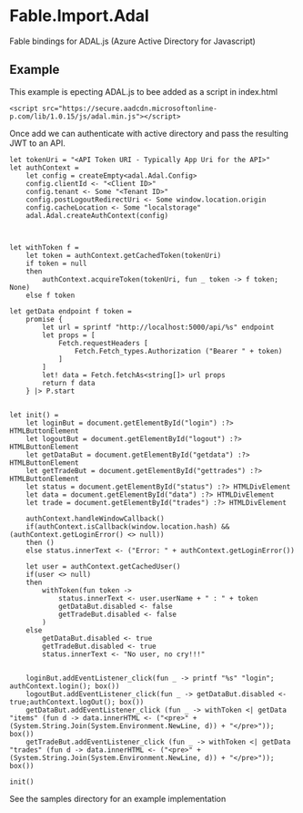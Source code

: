 # Fable.Import.Adal
Fable bindings for ADAL.js  (Azure Active Directory for Javascript)

## Example 
This example is epecting ADAL.js to bee added as a script in index.html 

    <script src="https://secure.aadcdn.microsoftonline-p.com/lib/1.0.15/js/adal.min.js"></script>

Once add we can authenticate with active directory and pass the resulting JWT to an API.

    let tokenUri = "<API Token URI - Typically App Uri for the API>"
    let authContext = 
        let config = createEmpty<adal.Adal.Config>
        config.clientId <- "<Client ID>"
        config.tenant <- Some "<Tenant ID>"
        config.postLogoutRedirectUri <- Some window.location.origin
        config.cacheLocation <- Some "localstorage"
        adal.Adal.createAuthContext(config)



    let withToken f =  
        let token = authContext.getCachedToken(tokenUri)
        if token = null 
        then 
            authContext.acquireToken(tokenUri, fun _ token -> f token; None)
        else f token

    let getData endpoint f token = 
        promise {
            let url = sprintf "http://localhost:5000/api/%s" endpoint 
            let props = [
                Fetch.requestHeaders [
                    Fetch.Fetch_types.Authorization ("Bearer " + token) 
                ]
            ]
            let! data = Fetch.fetchAs<string[]> url props
            return f data
        } |> P.start
        

    let init() =
        let loginBut = document.getElementById("login") :?> HTMLButtonElement
        let logoutBut = document.getElementById("logout") :?> HTMLButtonElement
        let getDataBut = document.getElementById("getdata") :?> HTMLButtonElement
        let getTradeBut = document.getElementById("gettrades") :?> HTMLButtonElement
        let status = document.getElementById("status") :?> HTMLDivElement
        let data = document.getElementById("data") :?> HTMLDivElement
        let trade = document.getElementById("trades") :?> HTMLDivElement

        authContext.handleWindowCallback()
        if(authContext.isCallback(window.location.hash) && (authContext.getLoginError() <> null))
        then ()
        else status.innerText <- ("Error: " + authContext.getLoginError())

        let user = authContext.getCachedUser()
        if(user <> null)
        then 
            withToken(fun token -> 
                status.innerText <- user.userName + " : " + token
                getDataBut.disabled <- false
                getTradeBut.disabled <- false 
            )
        else 
            getDataBut.disabled <- true
            getTradeBut.disabled <- true
            status.innerText <- "No user, no cry!!!"


        loginBut.addEventListener_click(fun _ -> printf "%s" "login"; authContext.login(); box())
        logoutBut.addEventListener_click(fun _ -> getDataBut.disabled <- true;authContext.logOut(); box())
        getDataBut.addEventListener_click (fun _ -> withToken <| getData "items" (fun d -> data.innerHTML <- ("<pre>" + (System.String.Join(System.Environment.NewLine, d)) + "</pre>")); box())
        getTradeBut.addEventListener_click (fun _ -> withToken <| getData "trades" (fun d -> data.innerHTML <- ("<pre>" + (System.String.Join(System.Environment.NewLine, d)) + "</pre>")); box())

    init()


See the samples directory for an example implementation